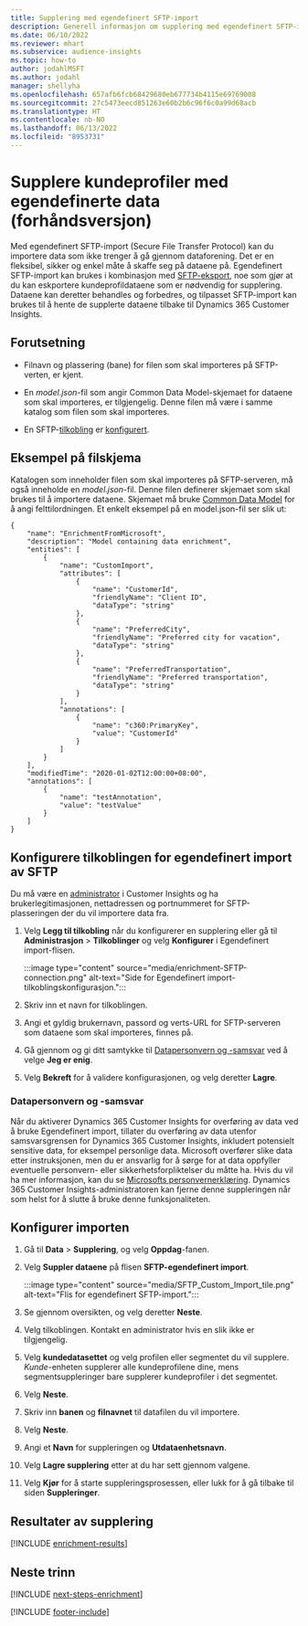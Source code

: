 ```yaml
---
title: Supplering med egendefinert SFTP-import
description: Generell informasjon om supplering med egendefinert SFTP-import.
ms.date: 06/10/2022
ms.reviewer: mhart
ms.subservice: audience-insights
ms.topic: how-to
author: jodahlMSFT
ms.author: jodahl
manager: shellyha
ms.openlocfilehash: 657afb6fcb68429680eb677734b4115e69769008
ms.sourcegitcommit: 27c5473eecd851263e60b2b6c96f6c0a99d68acb
ms.translationtype: HT
ms.contentlocale: nb-NO
ms.lasthandoff: 06/13/2022
ms.locfileid: "8953731"
---
```

# <a name="enrich-customer-profiles-with-custom-data-preview"></a>Supplere kundeprofiler med egendefinerte data (forhåndsversjon)

Med egendefinert SFTP-import (Secure File Transfer Protocol) kan du importere data som ikke trenger å gå gjennom dataforening. Det er en fleksibel, sikker og enkel måte å skaffe seg på dataene på. Egendefinert SFTP-import kan brukes i kombinasjon med [SFTP-eksport](export-sftp.md), noe som gjør at du kan eskportere kundeprofildataene som er nødvendig for supplering. Dataene kan deretter behandles og forbedres, og tilpasset SFTP-import kan brukes til å hente de supplerte dataene tilbake til Dynamics 365 Customer Insights.

## <a name="prerequisites"></a>Forutsetning

- Filnavn og plassering (bane) for filen som skal importeres på SFTP-verten, er kjent.

- En *model.json*-fil som angir Common Data Model-skjemaet for dataene som skal importeres, er tilgjengelig. Denne filen må være i samme katalog som filen som skal importeres.

- En SFTP-[tilkobling](connections.md) er [konfigurert](#configure-the-connection-for-sftp-custom-import).

## <a name="file-schema-example"></a>Eksempel på filskjema

Katalogen som inneholder filen som skal importeres på SFTP-serveren, må også inneholde en *model.json*-fil. Denne filen definerer skjemaet som skal brukes til å importere dataene. Skjemaet må bruke [Common Data Model](/common-data-model/) for å angi felttilordningen. Et enkelt eksempel på en model.json-fil ser slik ut:

```
{
    "name": "EnrichmentFromMicrosoft",
    "description": "Model containing data enrichment",
    "entities": [
        {
            "name": "CustomImport",
            "attributes": [
                {
                    "name": "CustomerId",
                    "friendlyName": "Client ID",
                    "dataType": "string"
                },
                {
                    "name": "PreferredCity",
                    "friendlyName": "Preferred city for vacation",
                    "dataType": "string"
                },
                {
                    "name": "PreferredTransportation",
                    "friendlyName": "Preferred transportation",
                    "dataType": "string"
                }
            ],
            "annotations": [
                {
                    "name": "c360:PrimaryKey",
                    "value": "CustomerId"
                }
            ]
        }
    ],
    "modifiedTime": "2020-01-02T12:00:00+08:00",
    "annotations": [
        {
            "name": "testAnnotation",
            "value": "testValue"
        }
    ]
}
```

## <a name="configure-the-connection-for-sftp-custom-import"></a>Konfigurere tilkoblingen for egendefinert import av SFTP

Du må være en [administrator](permissions.md#admin) i Customer Insights og ha brukerlegitimasjonen, nettadressen og portnummeret for SFTP-plasseringen der du vil importere data fra.

1. Velg **Legg til tilkobling** når du konfigurerer en supplering eller gå til **Administrasjon** > **Tilkoblinger** og velg **Konfigurer** i Egendefinert import-flisen.

   :::image type="content" source="media/enrichment-SFTP-connection.png" alt-text="Side for Egendefinert import-tilkoblingskonfigurasjon.":::

1. Skriv inn et navn for tilkoblingen.

1. Angi et gyldig brukernavn, passord og verts-URL for SFTP-serveren som dataene som skal importeres, finnes på.

1. Gå gjennom og gi ditt samtykke til [Datapersonvern og -samsvar](#data-privacy-and-compliance) ved å velge **Jeg er enig**.

1. Velg **Bekreft** for å validere konfigurasjonen, og velg deretter **Lagre**.

### <a name="data-privacy-and-compliance"></a>Datapersonvern og -samsvar

Når du aktiverer Dynamics 365 Customer Insights for overføring av data ved å bruke Egendefinert import, tillater du overføring av data utenfor samsvarsgrensen for Dynamics 365 Customer Insights, inkludert potensielt sensitive data, for eksempel personlige data. Microsoft overfører slike data etter instruksjonen, men du er ansvarlig for å sørge for at data oppfyller eventuelle personvern- eller sikkerhetsforpliktelser du måtte ha. Hvis du vil ha mer informasjon, kan du se [Microsofts personvernerklæring](https://go.microsoft.com/fwlink/?linkid=396732).
Dynamics 365 Customer Insights-administratoren kan fjerne denne suppleringen når som helst for å slutte å bruke denne funksjonaliteten.

## <a name="configure-the-import"></a>Konfigurer importen

1. Gå til **Data** > **Supplering**, og velg **Oppdag**-fanen.

1. Velg **Suppler dataene** på flisen **SFTP-egendefinert import**.

   :::image type="content" source="media/SFTP_Custom_Import_tile.png" alt-text="Flis for egendefinert SFTP-import.":::

1. Se gjennom oversikten, og velg deretter **Neste**.

1. Velg tilkoblingen. Kontakt en administrator hvis en slik ikke er tilgjengelig.

1. Velg **kundedatasettet** og velg profilen eller segmentet du vil supplere. *Kunde*-enheten supplerer alle kundeprofilene dine, mens segmentsuppleringer bare supplerer kundeprofiler i det segmentet.

1. Velg **Neste**.

1. Skriv inn **banen** og **filnavnet** til datafilen du vil importere.

1. Velg **Neste**.

1. Angi et **Navn** for suppleringen og **Utdataenhetsnavn**.

1. Velg **Lagre supplering** etter at du har sett gjennom valgene.

1. Velg **Kjør** for å starte suppleringsprosessen, eller lukk for å gå tilbake til siden **Suppleringer**.

## <a name="enrichment-results"></a>Resultater av supplering

[!INCLUDE [enrichment-results](includes/enrichment-results.md)]

## <a name="next-steps"></a>Neste trinn

[!INCLUDE [next-steps-enrichment](includes/next-steps-enrichment.md)]

[!INCLUDE [footer-include](includes/footer-banner.md)]
